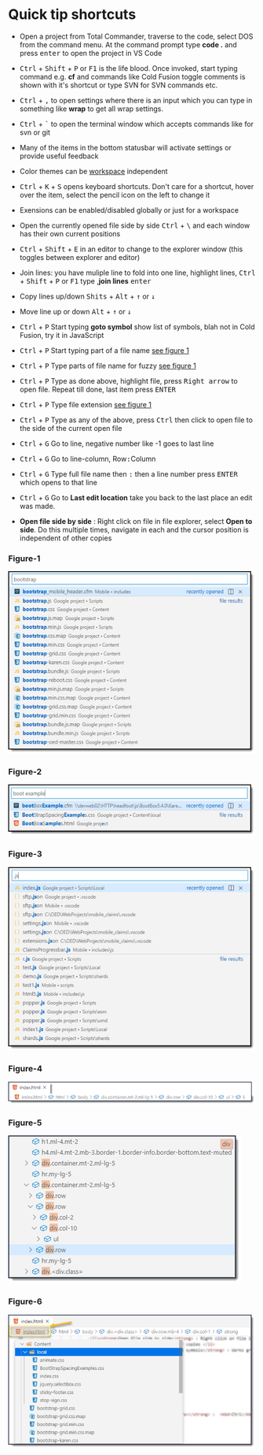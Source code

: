 # Quick tip shortcuts

- Open a project from Total Commander, traverse to the code, select DOS from the command menu. At the command prompt type <strong>code .</strong> and press <kbd>enter</kbd> to open the project in VS Code
- <kbd>Ctrl</kbd> + <kbd>Shift</kbd> + <kbd>P</kbd> or <kbd>F1</kbd> is the life blood. Once invoked, start typing command e.g. <strong>cf</strong> and commands like Cold Fusion toggle comments is shown with it's shortcut or type SVN for SVN commands etc.
- <kbd>Ctrl</kbd> + <kbd>,</kbd> to open settings where there is an input which you can type in something like <strong>wrap</strong> to get all wrap settings.
- <kbd>Ctrl</kbd> + <kbd>`</kbd> to open the terminal window which accepts commands like for svn or git
- Many of the items in the bottom statusbar will activate settings or provide useful feedback
- Color themes can be [workspace](https://code.visualstudio.com/docs/getstarted/settings) independent
- <kbd>Ctrl</kbd> + <kbd>K</kbd> + <kbd>S</kbd> opens keyboard shortcuts. Don't care for a shortcut, hover over the item, select the pencil icon on the left to change it
- Exensions can be enabled/disabled globally or just for a workspace
- Open the currently opened file side by side <kbd>Ctrl</kbd> + <kbd>\\</kbd> and each window has their own current positions
- <kbd>Ctrl</kbd> + <kbd>Shift</kbd> + <kbd>E</kbd> in an editor to change to the explorer window (this toggles between explorer and editor)
- Join lines: you have muliple line to fold into one line, highlight lines, <kbd>Ctrl</kbd> + <kbd>Shift</kbd> + <kbd>P</kbd> or <kbd>F1</kbd> type ,<strong>join lines</strong> <kbd>enter</kbd>
- Copy lines up/down <kbd>Shits</kbd> + <kbd>Alt</kbd> + <kbd>&#8593;</kbd> or <kbd>&#8595;</kbd>
- Move line up or down <kbd>Alt</kbd> + <kbd>&#8593;</kbd> or <kbd>&#8595;</kbd>

- <kbd>Ctrl</kbd> + <kbd>P</kbd> Start typing <strong>goto symbol</strong> show list of symbols, blah not in Cold Fusion, try it in JavaScript
- <kbd>Ctrl</kbd> + <kbd>P</kbd> Start typing part of a file name [see figure 1](#Figure-1)
- <kbd>Ctrl</kbd> + <kbd>P</kbd> Type parts of file name for fuzzy [see figure 1](#Figure-2)
- <kbd>Ctrl</kbd> + <kbd>P</kbd> Type as done above, highlight file, press <kbd>Right arrow</kbd> to open file. Repeat till done, last item press <kbd>ENTER</kbd>
- <kbd>Ctrl</kbd> + <kbd>P</kbd> Type file extension [see figure 1](#Figure-3)
- <kbd>Ctrl</kbd> + <kbd>P</kbd> Type as any of the above, press <kbd>Ctrl</kbd> then click to open file to the side of the current open file
- <kbd>Ctrl</kbd> + <kbd>G</kbd> Go to line, negative number like -1 goes to last line
- <kbd>Ctrl</kbd> + <kbd>G</kbd> Go to line-column, Row<kbd>:</kbd>Column
- <kbd>Ctrl</kbd> + <kbd>G</kbd> Type full file name then <kbd>:</kbd> then a line number press <kbd>ENTER</kbd> which opens to that line
- <kbd>Ctrl</kbd> + <kbd>G</kbd> Go to <strong>Last edit location</strong> take you back to the last place an edit was made.
- **Open file side by side** : Right click on file in file explorer, select **Open to side**. Do this multiple times, navigate in each and the cursor position is independent of other copies

### Figure-1
![sss](images/p1.png)

### Figure-2
![sss](images/p2.png)

### Figure-3
![sss](images/p3.png)

### Figure-4
![sss](images/p4.png)

### Figure-5
![sss](images/p5.png)

### Figure-6
![sss](images/p6.png)



